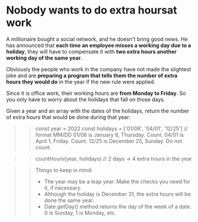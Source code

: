 # Nobody wants to do  extra hoursat work
A millionaire bought a social network, and he doesn't bring good news. He has announced that __each time an employee misses a working day due to a holiday__, they will have to compensate it with __two extra hours another working day of the same year__.

Obviously the people who work in the company have not made the slightest joke and are __preparing a program that tells them the number of extra hours they would do__ in the year if the new rule were applied.

Since it is office work, their working hours are __from Monday to Friday__. So you only have to worry about the holidays that fall on those days.

Given a year and an array with the dates of the holidays, return the number of extra hours that would be done during that year:

>> const year = 2022
const holidays = ['01/06', '04/01', '12/25'] // format MM/DD
01/06 is January 6, Thursday. Count.
04/01 is April 1, Friday. Count.
12/25 is December 25, Sunday. Do not count.

>>countHours(year, holidays) // 2 days -> 4 extra hours in the year
 
>>Things to keep in mind:
>>* The year may be a leap year. Make the checks you need for it, if necessary.
>>* Although the holiday is December 31, the extra hours will be done the same year.
>>* Date.getDay() method returns the day of the week of a date. 0 is Sunday, 1 is Monday, etc.